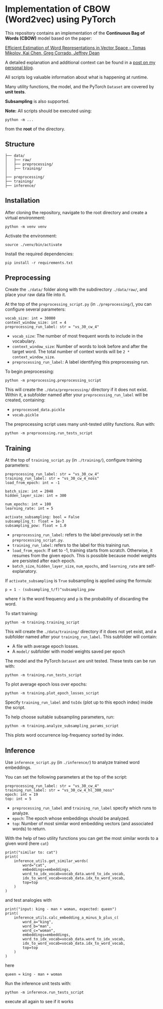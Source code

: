 # Implementation of CBOW (Word2vec) using PyTorch

This repository contains an implementation of the **Continuous Bag of Words (CBOW)** model based on the paper:

[Efficient Estimation of Word Representations in Vector Space - Tomas Mikolov, Kai Chen, Greg Corrado, Jeffrey Dean](https://arxiv.org/abs/1301.3781)

A detailed explanation and additional context can be found in a [post on my personal blog](http://localhost:4000/data/science/implementation/2025/05/16/implementation-of-cbow-word2vec-using-pytorch.html).

All scripts log valuable information about what is happening at runtime.

Many utility functions, the model, and the PyTorch `Dataset` are covered by **unit tests**.

**Subsampling** is also supported.

**Note:** All scripts should be executed using:

```
python -m ...
```
from the **root** of the directory.

## Structure

```
├── data/
│   ├── raw/                            
│   ├── preprocessing/
│   ├── training/
│
├── preprocessing/
├── training/
├── inference/
```

## Installation

After cloning the repository, navigate to the root directory and create a virtual environment:

```
python -m venv venv
```

Activate the environment:

```
source ./venv/bin/activate
```

Install the required dependencies:

```
pip install -r requirements.txt
```

## Preprocessing

Create the `./data/` folder along with the subdirectory `./data/raw/`, and place your raw data file into it.

At the top of the `preprocessing_script.py` (in `./preprocessing/`), you can configure several parameters:

```
vocab_size: int = 30000
context_window_size: int = 4
preprocessing_run_label: str = "vs_30_cw_4"
```

* `vocab_size`: The number of most frequent words to include in the vocabulary.
* `context_window_size`: Number of words to look before and after the target word. The total number of context words will be `2 * context_window_size`.
* `preprocessing_run_label`: A label identifying this preprocessing run.

To begin preprocessing:

```
python -m preprocessing.preprocessing_script
```

This will create the `./data/preprocessing/` directory if it does not exist. Within it, a subfolder named after your `preprocessing_run_label` will be created, containing:

* `preprocessed_data.pickle`
* `vocab.pickle`

The preprocessing script uses many unit-tested utility functions. Run with:

```
python -m preprocessing.run_tests_script    
```

## Training

At the top of `training_script.py` (in `./training/`), configure training parameters:

```
preprocessing_run_label: str = "vs_30_cw_4"
training_run_label: str = "vs_30_cw_4_noss"
load_from_epoch: int = -1

batch_size: int = 2048
hidden_layer_size: int = 300

num_epochs: int = 100
learning_rate: int = 5

activate_subsampling: bool = False
subsampling_t: float = 1e-3
subsampling_pow: float = 1.0
```

* `preprocessing_run_label`: refers to the label previously set in the `preprocessing_script.py`. 
* `training_run_label`: refers to the label for this training run.
* `load_from_epoch`: If set to -1, training starts from scratch. Otherwise, it resumes from the given epoch. This is possible because model weights are persisted after each epoch.
* `batch_size`, `hidden_layer_size`, `num_epochs`, and `learning_rate` are self-explanatory. 

If `activate_subsampling` is `True` subsampling is applied using the formula:

```
p = 1 - (subsampling_t/f)^subsampling_pow​
```

where `f` is the word frequency and `p` is the probability of discarding the word.

To start training:

```
python -m training.training_script
```

This will create the `./data/training/` directory if it does not yet exist, and a subfolder named after your `training_run_label`. This subfolder will contain:

* A file with average epoch losses.
* A `model/` subfolder with model weights saved per epoch

The model and the PyTorch `Dataset` are unit tested. These tests can be run with:

```
python -m training.run_tests_script    
```

To plot average epoch loss over epochs:

```
python -m training.plot_epoch_losses_script
```

Specify `training_run_label` and `toIdx` (plot up to this epoch index) inside the script.

To help choose suitable subsampling parameters, run:

`python -m training.analyze_subsampling_params_script`

This plots word occurrence log-frequency sorted by index.

## Inference

Use `inference_script.py` (in `./inference/`) to analyze trained word embeddings.

You can set the following parameters at the top of the script:

```
preprocessing_run_label: str = "vs_30_cw_4"
training_run_label: str = "vs_30_cw_4_hl_300_noss"
epoch: int = 19
top: int = 5
```

* `preprocessing_run_label` and `training_run_label` specify which runs to analyze.
* `epoch`: The epoch whose embeddings should be analyzed.
* `top`: Number of most similar word embedding vectors (and associated words) to return.

With the help of two utility functions you can get the most similar words to a given word (here `cat`)

```
print("similar to: cat")
print(
    inference_utils.get_similar_words(
        word="cat",
        embeddings=embeddings,
        word_to_idx_vocab=vocab_data.word_to_idx_vocab,
        idx_to_word_vocab=vocab_data.idx_to_word_vocab,
        top=top
    )
)
```

and test analogies with

```
print("input: king - man + woman, expected: queen")
print(
    inference_utils.calc_embedding_a_minus_b_plus_c(
        word_a="king",
        word_b="man",
        word_c="woman",
        embeddings=embeddings,
        word_to_idx_vocab=vocab_data.word_to_idx_vocab,
        idx_to_word_vocab=vocab_data.idx_to_word_vocab,
        top=top
    )
)
```

here

```
queen ≈ king - man + woman
```

Run the inference unit tests with:

```
python -m inference.run_tests_script
```

execute all again to see if it works
